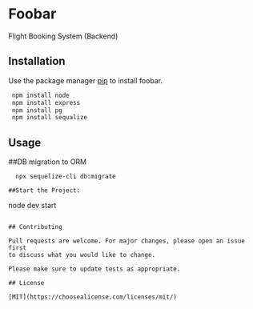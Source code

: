 # Foobar

Flight Booking System (Backend)
## Installation

Use the package manager [pip](https://pip.pypa.io/en/stable/) to install foobar.

```bash
 npm install node
 npm install express
 npm install pg 
 npm install sequalize
```

## Usage
##DB migration to ORM
```
  npx sequelize-cli db:migrate
````
````
##Start the Project: 
````
  node dev start 
````

## Contributing

Pull requests are welcome. For major changes, please open an issue first
to discuss what you would like to change.

Please make sure to update tests as appropriate.

## License

[MIT](https://choosealicense.com/licenses/mit/)
